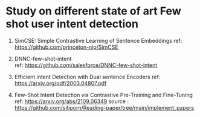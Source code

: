 # Study on different state of art Few shot user intent detection  

1. SimCSE: Simple Contrastive Learning of Sentence Embeddings
   ref: https://github.com/princeton-nlp/SimCSE 
2. DNNC-few-shot-intent  
   ref: https://github.com/salesforce/DNNC-few-shot-intent 

3. Efficient intent Detection with Dual sentence Encoders 
   ref: https://arxiv.org/pdf/2003.04807.pdf
4. Few-Shot Intent Detection via Contrastive Pre-Training and Fine-Tuning 
   ref: https://arxiv.org/abs/2109.06349
   source : https://github.com/sitiporn/Reading-paper/tree/main/implement_papers 
